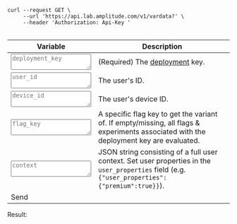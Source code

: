 <pre>
<code>curl --request GET \
     --url 'https://api.lab.amplitude.com/v1/vardata?<span id='curl_user_id'></span><span id='curl_device_id'></span><span id='curl_flag_key'></span><span id='curl_context'></span>' \
     --header 'Authorization: Api-Key <span id='curl_deployment_key'></span>'
</code>
</pre>

| <div class='big-column'>Variable</div> | Description |
| --- | --- |
| <textarea class="at-field" spellcheck="false" placeholder="deployment_key" id="deployment_key"></textarea> |  (Required) The [deployment](../../general/data-model.md#deployments) key. |
| <textarea class="at-field" spellcheck="false" placeholder="user_id" id="user_id"></textarea> | The user's ID. |
| <textarea class="at-field" spellcheck="false" placeholder="device_id" id="device_id"></textarea> | The user's device ID. |
| <textarea class="at-field" spellcheck="false" placeholder="flag_key" id="flag_key"></textarea> | A specific flag key to get the variant of. If empty/missing, all flags & experiments associated with the deployment key are evaluated. |
| <textarea class="at-field" spellcheck="false" placeholder="context" id="context"></textarea> | JSON string consisting of a full user context. Set user properties in the `user_properties` field (e.g. `{"user_properties":{"premium":true}}`). |
| <a class="md-button" onclick="evaluationApiSend()">Send</a> | |

<script>
function setCurlVariable(id, query) {
    const value = document.getElementById(id).value;
    if (value) {
        value = value.trim();
    }
    if (query) {
        if (value && value.length > 0) {
            document.getElementById('curl_' + id).innerHTML =
                '&' + id + '=' + encodeURIComponent(value);
        } else {
            document.getElementById('curl_' + id).innerHTML = '';
        }
    } else {
        document.getElementById('curl_' + id).innerHTML = value;
    }
}
function setupCurlVariable(id, query) {
    setCurlVariable(id, query);
    document.getElementById(id).addEventListener('input', function() {
        setCurlVariable(id, query);
    }, false);
}

document.getElementById('deployment_key').value =
    localStorage.getItem('deployment_key') || 'deployment_key';

setupCurlVariable('deployment_key', false);
setupCurlVariable('user_id', true);
setupCurlVariable('device_id', true);
setupCurlVariable('flag_key', true);
setupCurlVariable('context', true);

// Fetch Variants for the table above
async function evaluationApiSend() {
    const deploymentKey = document.getElementById("deployment_key").value.trim();
    localStorage.setItem('deployment_key', deploymentKey);
    const userId = document.getElementById("user_id").value.trim();
    const deviceId = document.getElementById("device_id").value.trim();
    const flagKey = document.getElementById("flag_key").value.trim();
    const context = document.getElementById("context").value.trim();
    let uri = 'https://api.lab.amplitude.com/v1/vardata?'
    if (userId && userId.length > 0) {
        uri = uri + '&user_id=' + userId;
    }
    if (deviceId && deviceId.length > 0) {
        uri = uri + '&device_id=' + deviceId;
    }
    if (flagKey && flagKey.length > 0) {
        uri = uri + '&flag_key=' + flagKey;
    }
    if (context && context.length > 0) {
        uri = uri + '&context=' + context;
    }
    try {
        const response = await fetch(uri, {
            headers: {
                'Authorization': 'Api-Key ' + deploymentKey,
           },
        });
        if (response.status != 200) {
            const body = await response.text();
            throw Error(response.status + ': ' + body);
        }
        const result = await response.json();
        document.getElementById("result").innerHTML = JSON.stringify(result, null, 2);
    } catch (e) {
        document.getElementById("result").innerHTML = e;
    }
}
</script>

Result:
<pre>
<code id="result">
</code>
</pre>